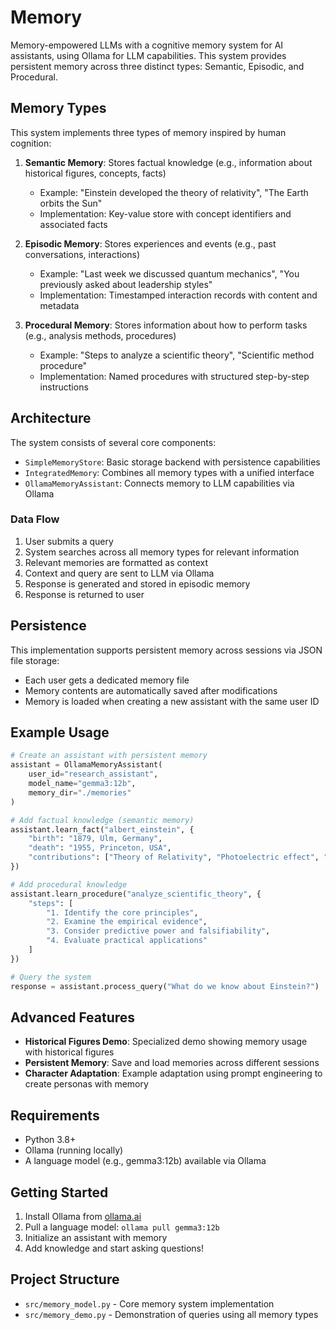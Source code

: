 # Memory

Memory-empowered LLMs with a cognitive memory system for AI assistants, using Ollama for LLM capabilities. This system provides persistent memory across three distinct types: Semantic, Episodic, and Procedural.

## Memory Types

This system implements three types of memory inspired by human cognition:

1. **Semantic Memory**: Stores factual knowledge (e.g., information about historical figures, concepts, facts)
   - Example: "Einstein developed the theory of relativity", "The Earth orbits the Sun"
   - Implementation: Key-value store with concept identifiers and associated facts

2. **Episodic Memory**: Stores experiences and events (e.g., past conversations, interactions)
   - Example: "Last week we discussed quantum mechanics", "You previously asked about leadership styles"
   - Implementation: Timestamped interaction records with content and metadata

3. **Procedural Memory**: Stores information about how to perform tasks (e.g., analysis methods, procedures)
   - Example: "Steps to analyze a scientific theory", "Scientific method procedure"
   - Implementation: Named procedures with structured step-by-step instructions

## Architecture

The system consists of several core components:

- `SimpleMemoryStore`: Basic storage backend with persistence capabilities
- `IntegratedMemory`: Combines all memory types with a unified interface
- `OllamaMemoryAssistant`: Connects memory to LLM capabilities via Ollama

### Data Flow

1. User submits a query
2. System searches across all memory types for relevant information
3. Relevant memories are formatted as context
4. Context and query are sent to LLM via Ollama
5. Response is generated and stored in episodic memory
6. Response is returned to user

## Persistence

This implementation supports persistent memory across sessions via JSON file storage:

- Each user gets a dedicated memory file
- Memory contents are automatically saved after modifications
- Memory is loaded when creating a new assistant with the same user ID

## Example Usage

```python
# Create an assistant with persistent memory
assistant = OllamaMemoryAssistant(
    user_id="research_assistant",
    model_name="gemma3:12b",
    memory_dir="./memories"
)

# Add factual knowledge (semantic memory)
assistant.learn_fact("albert_einstein", {
    "birth": "1879, Ulm, Germany",
    "death": "1955, Princeton, USA",
    "contributions": ["Theory of Relativity", "Photoelectric effect", "Brownian motion"]
})

# Add procedural knowledge
assistant.learn_procedure("analyze_scientific_theory", {
    "steps": [
        "1. Identify the core principles",
        "2. Examine the empirical evidence",
        "3. Consider predictive power and falsifiability",
        "4. Evaluate practical applications"
    ]
})

# Query the system
response = assistant.process_query("What do we know about Einstein?")
```

## Advanced Features

- **Historical Figures Demo**: Specialized demo showing memory usage with historical figures
- **Persistent Memory**: Save and load memories across different sessions
- **Character Adaptation**: Example adaptation using prompt engineering to create personas with memory

## Requirements

- Python 3.8+
- Ollama (running locally)
- A language model (e.g., gemma3:12b) available via Ollama

## Getting Started

1. Install Ollama from [ollama.ai](https://ollama.ai)
2. Pull a language model: `ollama pull gemma3:12b`
3. Initialize an assistant with memory
4. Add knowledge and start asking questions!

## Project Structure

- `src/memory_model.py` - Core memory system implementation
- `src/memory_demo.py` - Demonstration of queries using all memory types
